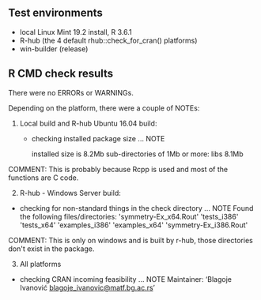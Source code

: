 ## Test environments

* local Linux Mint 19.2 install, R 3.6.1
* R-hub (the 4 default rhub::check_for_cran() platforms)
* win-builder (release)

## R CMD check results

There were no ERRORs or WARNINGs. 

Depending on the platform, there were a couple of NOTEs:

1. Local build and R-hub Ubuntu 16.04 build:
   * checking installed package size ... NOTE
       
       installed size is  8.2Mb
       sub-directories of 1Mb or more:
         libs   8.1Mb
  
  COMMENT:
  This is probably because Rcpp is used and most of the functions are C code.

2. R-hub - Windows Server build:
  
  * checking for non-standard things in the check directory ... NOTE
  Found the following files/directories:
    'symmetry-Ex_x64.Rout' 'tests_i386' 'tests_x64'
    'examples_i386' 'examples_x64' 'symmetry-Ex_i386.Rout'
  
  COMMENT:
  This is only on windows and is built by r-hub, those directories don't exist
  in the package.

3. All platforms

  * checking CRAN incoming feasibility ... NOTE
  Maintainer: ‘Blagoje Ivanović <blagoje_ivanovic@matf.bg.ac.rs>’
